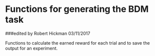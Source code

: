 # Functions for generating the BDM task
###edited by Robert Hickman 03/11/2017

Functions to calculate the earned reward for each trial and to save the output for an experiment.